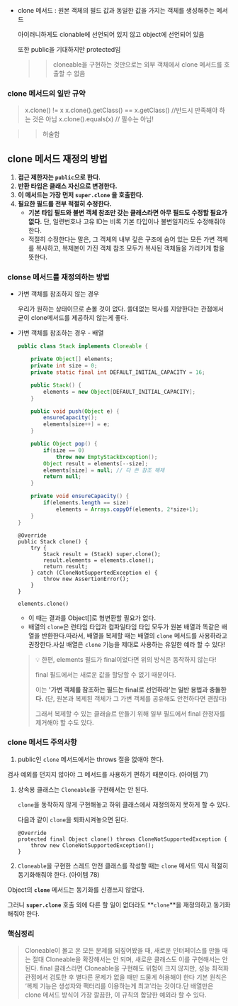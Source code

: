 - clone 메서드 : 원본 객체의 필드 값과 동일한 값을 가지는 객체를 생성해주는 메서드

  아이러니하게도 clonable에 선언되어 있지 않고 object에 선언되어 있음

  또한 public을 기대하지만 protected임

  >> cloneable을 구현하는 것만으로는 외부 객체에서 clone 메서드를 호출할 수 없음


### clone 메서드의 일반 규약

> x.clone() != x
x.clone().getClass() == x.getClass()   //반드시 만족해야 하는 것은 아님
x.clone().equals(x) // 필수는 아님!
>

>> 허술함

## clone 메서드 재정의 방법

1. **접근 제한자는 `public`으로 한다.**
2. **반환 타입은 클래스 자신으로 변경한다.**
3. **이 메서드는 가장 먼저 `super.clone` 을 호출한다.**
4. **필요한 필드를 전부 적절히 수정한다.**
    - **기본 타입 필드와 불변 객체 참조만 갖는 클래스라면 아무 필드도 수정할 필요가 없다.** 단, 일련번호나 고유 ID는 비록 기본 타입이나 불변일지라도 수정해줘야 한다.
    - 적절히 수정한다는 말은, 그 객체의 내부 깊은 구조에 숨어 있는 모든 가변 객체를 복사하고, 복제본이 가진 객체 참조 모두가 복사된 객체들을 가리키게 함을 뜻한다.

### clonse 메서드를 재정의하는 방법

- 가변 객체를 참조하지 않는 경우

  우리가 원하는 상태이므로 손볼 것이 없다. 쓸데없는 복사를 지양한다는 관점에서 굳이 clone메서드를 제공하지 않는게 좋다.

- 가변 객체를 참조하는 경우 - 배열

    ```java
    public class Stack implements Cloneable {
    
        private Object[] elements;
        private int size = 0;
        private static final int DEFAULT_INITIAL_CAPACITY = 16;
    
        public Stack() {
        	elements = new Object[DEFAULT_INITIAL_CAPACITY];
        }
    
        public void push(Object e) {
        	ensureCapacity();
            elements[size++] = e;
        }
    
        public Object pop() {
        	if(size == 0)
                throw new EmptyStackException();
            Object result = elements[--size];
            elements[size] = null; // 다 쓴 참조 해제
            return null;
        }
    
        private void ensureCapacity() {
        	if(elements.length == size)
                elements = Arrays.copyOf(elements, 2*size+1);
        }
    }
    ```

    ```
    @Override
    public Stack clone() {
        try {
            Stack result = (Stack) super.clone();
            result.elements = elements.clone();
            return result;
        } catch (CloneNotSuppertedException e) {
            throw new AssertionError();
        }
    }
    ```

  `elements.clone()`

    - 이 때는 결과를 Object[]로 형변환할 필요가 없다.
    - 배열의 `clone`은 런타임 타입과 컴파일타임 타입 모두가 원본 배열과 똑같은 배열을 반환한다.따라서, 배열을 복제할 때는 배열의 `clone` 메서드를 사용하라고 권장한다.사실 배열은 `clone` 기능을 제대로 사용하는 유일한 예라 할 수 있다!

  > 💡 한편, elements 필드가 final이었다면 위의 방식은 동작하지 않는다!
  >
  >
  > final 필드에서는 새로운 값을 할당할 수 없기 때문이다.
  >
  > 이는 **'가변 객체를 참조하는 필드는 final로 선언하라'는 일반 용법과 충돌한다.** (단, 원본과 복제된 객체가 그 가변 객체를 공유해도 안전하다면 괜찮다)
  >
  > 그래서 복제할 수 있는 클래슬르 만들기 위해 일부 필드에서 final 한정자를 제거해야 할 수도 있다.
>

### clone 메서드 주의사항

1. public인 `clone` 메서드에서는 throws 절을 없애야 한다.

검사 예외를 던지지 않아야 그 메서드를 사용하기 편하기 때문이다. (아이템 71)

1. 상속용 클래스는 `Cloneable`을 구현해서는 안 된다.

   `clone`을 동작하지 않게 구현해놓고 하위 클래스에서 재정의하지 못하게 할 수 있다.

   다음과 같이 `clone`을 퇴화시켜놓으면 된다.

    ```
    @Override
    protected final Object clone() throws CloneNotSupportedException {
        throw new CloneNotSupportedException();
    }
    ```


3. `Cloneable`을 구현한 스레드 안전 클래스를 작성할 때는 `clone` 메서드 역시 적절히 동기화해줘야 한다. (아이템 78)

Object의 **`clone`** 메서드는 동기화를 신경쓰지 않았다.

그러니 **`super.clone`** 호출 외에 다른 할 일이 없더라도 **`clone`**을 재정의하고 동기화해줘야 한다.

### 핵심정리

> Cloneable이 몰고 온 모든 문제를 되짚어봤을 때, 새로운 인터페이스를 만들 때는 절대 Cloneable을 확장해서는 안 되며, 새로운 클래스도 이를 구현해서는 안 된다. final 클래스라면 Cloneable을 구현해도 위험이 크지 않지만,
성능 최적화 관점에서 검토한 후 별다른 문제가 없을 때만 드물게 허용해야 한다
기본 원칙은 ‘복제 기능은 생성자와 팩터리를 이용하는게 최고’라는 것이다.단 배열만은 clone 메서드 방식이 가장 깔끔한, 이 규칙의 합당한 예외라 할 수 있다.
>